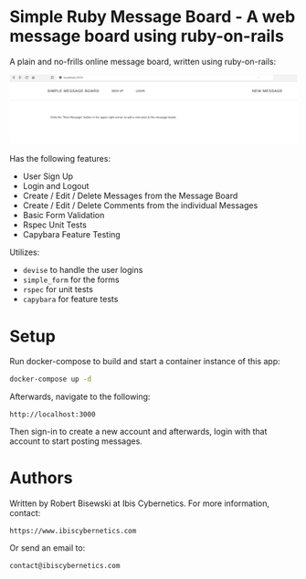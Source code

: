 # Simple Ruby Message Board - A web message board using ruby-on-rails

A plain and no-frills online message board, written using ruby-on-rails:

![Ruby Message Board](ruby_message_board.png)

Has the following features:

* User Sign Up
* Login and Logout
* Create / Edit / Delete Messages from the Message Board
* Create / Edit / Delete Comments from the individual Messages
* Basic Form Validation
* Rspec Unit Tests
* Capybara Feature Testing

Utilizes:

* `devise` to handle the user logins
* `simple_form` for the forms
* `rspec` for unit tests
* `capybara` for feature tests

# Setup

Run docker-compose to build and start a container instance of this app:

```bash
docker-compose up -d
```

Afterwards, navigate to the following:

```
http://localhost:3000
```

Then sign-in to create a new account and afterwards, login with that account to start posting messages.

# Authors

Written by Robert Bisewski at Ibis Cybernetics. For more information, contact:

```
https://www.ibiscybernetics.com
```

Or send an email to:

```
contact@ibiscybernetics.com
```
